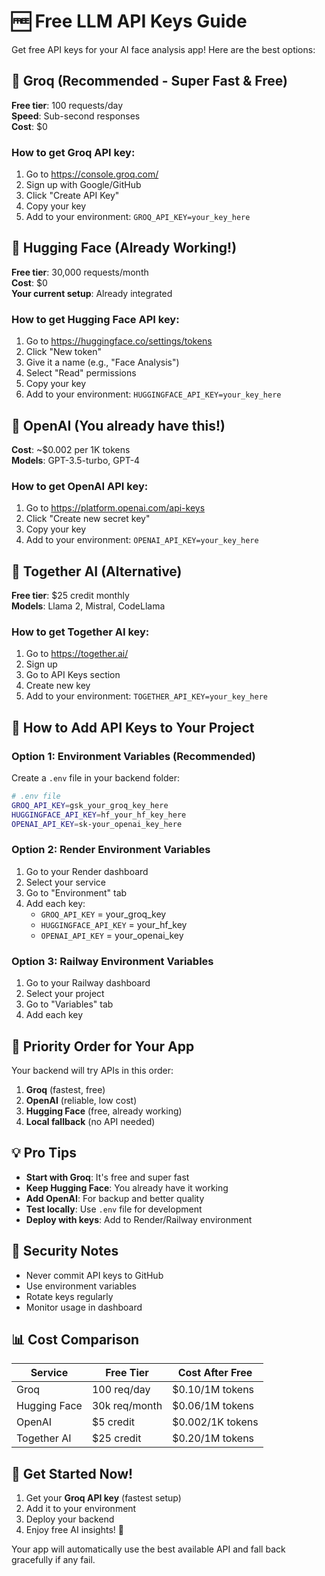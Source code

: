 # 🆓 Free LLM API Keys Guide

Get free API keys for your AI face analysis app! Here are the best options:

## 🚀 **Groq** (Recommended - Super Fast & Free)
**Free tier**: 100 requests/day  
**Speed**: Sub-second responses  
**Cost**: $0  

### How to get Groq API key:
1. Go to https://console.groq.com/
2. Sign up with Google/GitHub
3. Click "Create API Key"
4. Copy your key
5. Add to your environment: `GROQ_API_KEY=your_key_here`

## 🤗 **Hugging Face** (Already Working!)
**Free tier**: 30,000 requests/month  
**Cost**: $0  
**Your current setup**: Already integrated  

### How to get Hugging Face API key:
1. Go to https://huggingface.co/settings/tokens
2. Click "New token"
3. Give it a name (e.g., "Face Analysis")
4. Select "Read" permissions
5. Copy your key
6. Add to your environment: `HUGGINGFACE_API_KEY=your_key_here`

## 🎯 **OpenAI** (You already have this!)
**Cost**: ~$0.002 per 1K tokens  
**Models**: GPT-3.5-turbo, GPT-4  

### How to get OpenAI API key:
1. Go to https://platform.openai.com/api-keys
2. Click "Create new secret key"
3. Copy your key
4. Add to your environment: `OPENAI_API_KEY=your_key_here`

## 🌟 **Together AI** (Alternative)
**Free tier**: $25 credit monthly  
**Models**: Llama 2, Mistral, CodeLlama  

### How to get Together AI key:
1. Go to https://together.ai/
2. Sign up
3. Go to API Keys section
4. Create new key
5. Add to your environment: `TOGETHER_API_KEY=your_key_here`

## 🔧 **How to Add API Keys to Your Project**

### Option 1: Environment Variables (Recommended)
Create a `.env` file in your backend folder:

```bash
# .env file
GROQ_API_KEY=gsk_your_groq_key_here
HUGGINGFACE_API_KEY=hf_your_hf_key_here
OPENAI_API_KEY=sk-your_openai_key_here
```

### Option 2: Render Environment Variables
1. Go to your Render dashboard
2. Select your service
3. Go to "Environment" tab
4. Add each key:
   - `GROQ_API_KEY` = your_groq_key
   - `HUGGINGFACE_API_KEY` = your_hf_key
   - `OPENAI_API_KEY` = your_openai_key

### Option 3: Railway Environment Variables
1. Go to your Railway dashboard
2. Select your project
3. Go to "Variables" tab
4. Add each key

## 🎯 **Priority Order for Your App**

Your backend will try APIs in this order:
1. **Groq** (fastest, free)
2. **OpenAI** (reliable, low cost)
3. **Hugging Face** (free, already working)
4. **Local fallback** (no API needed)

## 💡 **Pro Tips**

- **Start with Groq**: It's free and super fast
- **Keep Hugging Face**: You already have it working
- **Add OpenAI**: For backup and better quality
- **Test locally**: Use `.env` file for development
- **Deploy with keys**: Add to Render/Railway environment

## 🚨 **Security Notes**

- Never commit API keys to GitHub
- Use environment variables
- Rotate keys regularly
- Monitor usage in dashboard

## 📊 **Cost Comparison**

| Service | Free Tier | Cost After Free |
|---------|-----------|-----------------|
| Groq | 100 req/day | $0.10/1M tokens |
| Hugging Face | 30k req/month | $0.06/1M tokens |
| OpenAI | $5 credit | $0.002/1K tokens |
| Together AI | $25 credit | $0.20/1M tokens |

## 🎉 **Get Started Now!**

1. Get your **Groq API key** (fastest setup)
2. Add it to your environment
3. Deploy your backend
4. Enjoy free AI insights! 🚀

Your app will automatically use the best available API and fall back gracefully if any fail. 